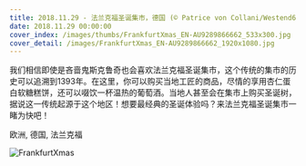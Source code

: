 ```yaml
---
title: 2018.11.29 - 法兰克福圣诞集市，德国 (© Patrice von Collani/Westend61/Offset)
date: 2018.11.29 00:00:00
cover_index: /images/thumbs/FrankfurtXmas_EN-AU9289866662_533x300.jpg
cover_detail: /images/FrankfurtXmas_EN-AU9289866662_1920x1080.jpg
---
```


我们相信即使是吝啬鬼斯克鲁奇也会喜欢法兰克福圣诞集市，这个传统的集市的历史可以追溯到1393年。在这里，你可以购买当地工匠的商品，尽情的享用杏仁蛋白软糖糕饼，还可以啜饮一杯温热的葡萄酒。当地人甚至会在集市上购买圣诞树，据说这一传统起源于这个地区！想要最经典的圣诞体验吗？来法兰克福圣诞集市一睹为快吧！

欧洲, 德国, 法兰克福

![FrankfurtXmas](/images/FrankfurtXmas_EN-AU9289866662_1920x1080.jpg)
